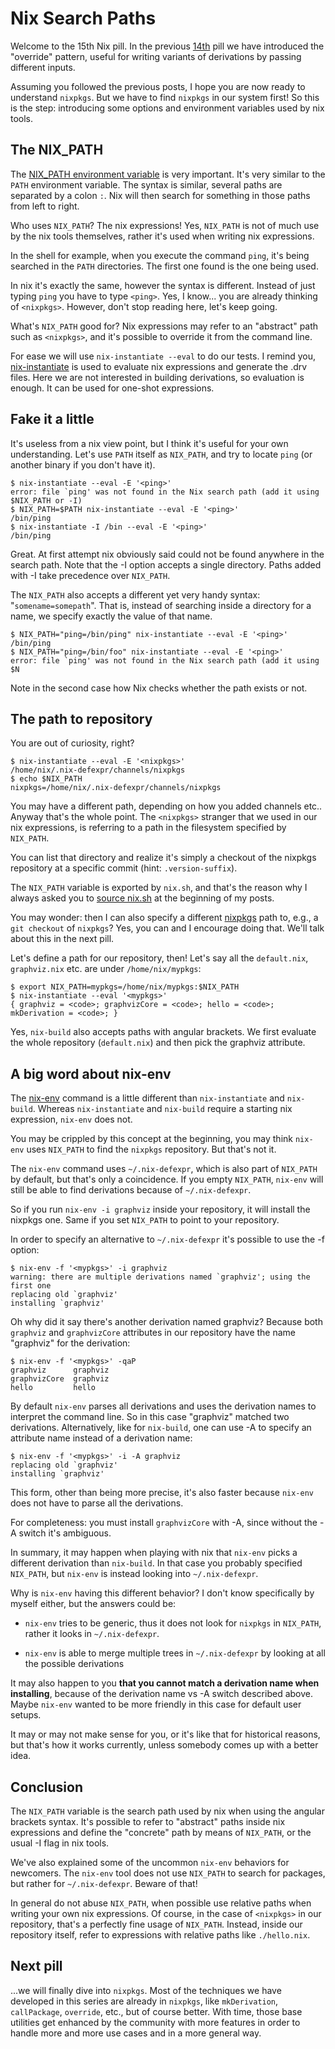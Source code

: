 # Nix Search Paths

Welcome to the 15th Nix pill. In the previous [14th](14-override-design-pattern.md) pill we have introduced the \"override\" pattern, useful for writing variants of derivations by passing different inputs.

Assuming you followed the previous posts, I hope you are now ready to understand `nixpkgs`. But we have to find `nixpkgs` in our system first! So this is the step: introducing some options and environment variables used by nix tools.

## The NIX_PATH

The [NIX_PATH environment variable](https://nixos.org/manual/nix/stable/command-ref/env-common.html) is very important. It's very similar to the `PATH` environment variable. The syntax is similar, several paths are separated by a colon `:`. Nix will then search for something in those paths from left to right.

Who uses `NIX_PATH`? The nix expressions! Yes, `NIX_PATH` is not of much use by the nix tools themselves, rather it's used when writing nix expressions.

In the shell for example, when you execute the command `ping`, it's being searched in the `PATH` directories. The first one found is the one being used.

In nix it's exactly the same, however the syntax is different. Instead of just typing `ping` you have to type `<ping>`. Yes, I know\... you are already thinking of `<nixpkgs>`. However, don't stop reading here, let's keep going.

What's `NIX_PATH` good for? Nix expressions may refer to an \"abstract\" path such as `<nixpkgs>`, and it's possible to override it from the command line.

For ease we will use `nix-instantiate --eval` to do our tests. I remind you, [nix-instantiate](https://nixos.org/manual/nix/stable/command-ref/nix-instantiate.html) is used to evaluate nix expressions and generate the .drv files. Here we are not interested in building derivations, so evaluation is enough. It can be used for one-shot expressions.

## Fake it a little

It's useless from a nix view point, but I think it's useful for your own understanding. Let's use `PATH` itself as `NIX_PATH`, and try to locate `ping` (or another binary if you don't have it).

    $ nix-instantiate --eval -E '<ping>'
    error: file `ping' was not found in the Nix search path (add it using $NIX_PATH or -I)
    $ NIX_PATH=$PATH nix-instantiate --eval -E '<ping>'
    /bin/ping
    $ nix-instantiate -I /bin --eval -E '<ping>'
    /bin/ping

Great. At first attempt nix obviously said could not be found anywhere in the search path. Note that the -I option accepts a single directory. Paths added with -I take precedence over `NIX_PATH`.

The `NIX_PATH` also accepts a different yet very handy syntax: \"`somename=somepath`\". That is, instead of searching inside a directory for a name, we specify exactly the value of that name.

    $ NIX_PATH="ping=/bin/ping" nix-instantiate --eval -E '<ping>'
    /bin/ping
    $ NIX_PATH="ping=/bin/foo" nix-instantiate --eval -E '<ping>'
    error: file `ping' was not found in the Nix search path (add it using $N

Note in the second case how Nix checks whether the path exists or not.

## The path to repository

You are out of curiosity, right?

    $ nix-instantiate --eval -E '<nixpkgs>'
    /home/nix/.nix-defexpr/channels/nixpkgs
    $ echo $NIX_PATH
    nixpkgs=/home/nix/.nix-defexpr/channels/nixpkgs

You may have a different path, depending on how you added channels etc.. Anyway that's the whole point. The `<nixpkgs>` stranger that we used in our nix expressions, is referring to a path in the filesystem specified by `NIX_PATH`.

You can list that directory and realize it's simply a checkout of the nixpkgs repository at a specific commit (hint: `.version-suffix`).

The `NIX_PATH` variable is exported by `nix.sh`, and that's the reason why I always asked you to [source nix.sh](https://nixos.org/manual/nix/stable/installation/env-variables.html) at the beginning of my posts.

You may wonder: then I can also specify a different [nixpkgs](https://github.com/NixOS/nixpkgs) path to, e.g., a `git checkout` of `nixpkgs`? Yes, you can and I encourage doing that. We'll talk about this in the next pill.

Let's define a path for our repository, then! Let's say all the `default.nix`, `graphviz.nix` etc. are under `/home/nix/mypkgs`:

    $ export NIX_PATH=mypkgs=/home/nix/mypkgs:$NIX_PATH
    $ nix-instantiate --eval '<mypkgs>'
    { graphviz = <code>; graphvizCore = <code>; hello = <code>; mkDerivation = <code>; }

Yes, `nix-build` also accepts paths with angular brackets. We first evaluate the whole repository (`default.nix`) and then pick the graphviz attribute.

## A big word about nix-env

The [nix-env](https://nixos.org/manual/nix/stable/command-ref/nix-env.html) command is a little different than `nix-instantiate` and `nix-build`. Whereas `nix-instantiate` and `nix-build` require a starting nix expression, `nix-env` does not.

You may be crippled by this concept at the beginning, you may think `nix-env` uses `NIX_PATH` to find the `nixpkgs` repository. But that's not it.

The `nix-env` command uses `~/.nix-defexpr`, which is also part of `NIX_PATH` by default, but that's only a coincidence. If you empty `NIX_PATH`, `nix-env` will still be able to find derivations because of `~/.nix-defexpr`.

So if you run `nix-env -i graphviz` inside your repository, it will install the nixpkgs one. Same if you set `NIX_PATH` to point to your repository.

In order to specify an alternative to `~/.nix-defexpr` it's possible to use the -f option:

    $ nix-env -f '<mypkgs>' -i graphviz
    warning: there are multiple derivations named `graphviz'; using the first one
    replacing old `graphviz'
    installing `graphviz'

Oh why did it say there's another derivation named graphviz? Because both `graphviz` and `graphvizCore` attributes in our repository have the name \"graphviz\" for the derivation:

    $ nix-env -f '<mypkgs>' -qaP
    graphviz      graphviz
    graphvizCore  graphviz
    hello         hello

By default `nix-env` parses all derivations and uses the derivation names to interpret the command line. So in this case \"graphviz\" matched two derivations. Alternatively, like for `nix-build`, one can use -A to specify an attribute name instead of a derivation name:

    $ nix-env -f '<mypkgs>' -i -A graphviz
    replacing old `graphviz'
    installing `graphviz'

This form, other than being more precise, it's also faster because `nix-env` does not have to parse all the derivations.

For completeness: you must install `graphvizCore` with -A, since without the -A switch it's ambiguous.

In summary, it may happen when playing with nix that `nix-env` picks a different derivation than `nix-build`. In that case you probably specified `NIX_PATH`, but `nix-env` is instead looking into `~/.nix-defexpr`.

Why is `nix-env` having this different behavior? I don't know specifically by myself either, but the answers could be:

-   `nix-env` tries to be generic, thus it does not look for `nixpkgs` in `NIX_PATH`, rather it looks in `~/.nix-defexpr`.

-   `nix-env` is able to merge multiple trees in `~/.nix-defexpr` by looking at all the possible derivations

It may also happen to you **that you cannot match a derivation name when installing**, because of the derivation name vs -A switch described above. Maybe `nix-env` wanted to be more friendly in this case for default user setups.

It may or may not make sense for you, or it's like that for historical reasons, but that's how it works currently, unless somebody comes up with a better idea.

## Conclusion

The `NIX_PATH` variable is the search path used by nix when using the angular brackets syntax. It's possible to refer to \"abstract\" paths inside nix expressions and define the \"concrete\" path by means of `NIX_PATH`, or the usual -I flag in nix tools.

We've also explained some of the uncommon `nix-env` behaviors for newcomers. The `nix-env` tool does not use `NIX_PATH` to search for packages, but rather for `~/.nix-defexpr`. Beware of that!

In general do not abuse `NIX_PATH`, when possible use relative paths when writing your own nix expressions. Of course, in the case of `<nixpkgs>` in our repository, that's a perfectly fine usage of `NIX_PATH`. Instead, inside our repository itself, refer to expressions with relative paths like `./hello.nix`.

## Next pill

\...we will finally dive into `nixpkgs`. Most of the techniques we have developed in this series are already in `nixpkgs`, like `mkDerivation`, `callPackage`, `override`, etc., but of course better. With time, those base utilities get enhanced by the community with more features in order to handle more and more use cases and in a more general way.
